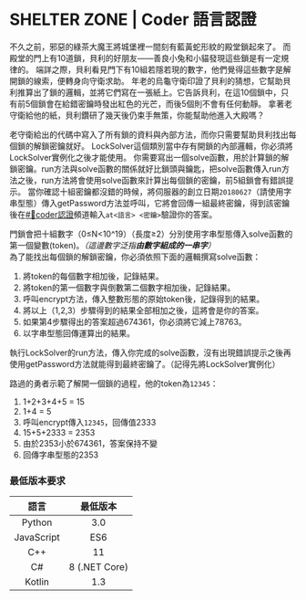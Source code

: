 # SHELTER ZONE | Coder 語言認證

不久之前，邪惡的綠茶大魔王將城堡裡一間刻有藍黃蛇形紋的殿堂鎖起來了。
而殿堂的門上有10道鎖，貝利的好朋友——善良小兔和小貓發現這些鎖是有一定規律的。
端詳之際，貝利看見門下有10組若隱若現的數字，他們覺得這些數字是解開鎖的線索，便轉身向守衛求助。
年老的烏龜守衛印證了貝利的猜想，它幫助貝利推算出了鎖的邏輯，並將它們寫在一張紙上。它告訴貝利，在這10個鎖中，只有前5個鎖會在給錯密鑰時發出紅色的光芒，而後5個則不會有任何動靜。
拿著老守衛給他的紙，貝利鑽研了幾天後仍束手無策，你能幫助他進入大殿嗎？

老守衛給出的代碼中寫入了所有鎖的資料與內部方法，而你只需要幫助貝利找出每個鎖的解鎖密鑰就好。
LockSolver這個類別當中存有開鎖的內部邏輯，你必須將LockSolver實例化之後才能使用。
你需要寫出一個solve函數，用於計算鎖的解鎖密鑰。run方法與solve函數的關係就好比鎖頭與鑰匙，把solve函數傳入run方法之後，run方法將會使用solve函數來計算出每個鎖的密鑰，前5組鎖會有錯誤提示。
當你確認十組密鑰都沒錯的時候，將伺服器的創立日期`20180627`（請使用字串型態）傳入getPassword方法並呼叫，它將會回傳一組最終密鑰，得到該密鑰後在[#🔰coder認證](https://discordapp.com/channels/445157253385814016/687603306679369768)頻道輸入`at<語言> <密鑰>`驗證你的答案。

門鎖會把十組數字（0≤N<10^19）（長度≥2）分別使用字串型態傳入solve函數的第一個變數(token)。*（這邊數字泛指**由數字組成的一串字**）*  
為了能找出每個鎖的解鎖密鑰，你必須依照下面的邏輯撰寫solve函數：
1. 將token的每個數字相加後，記錄結果。
2. 將token的第一個數字與倒數第二個數字相加後，記錄結果。
3. 呼叫encrypt方法，傳入整數形態的原始token後，記錄得到的結果。
4. 將以上（1,2,3）步驟得到的結果全部相加之後，這將會是你的答案。
5. 如果第4步驟得出的答案超過674361，你必須將它減上78763。
6. 以字串型態回傳運算出的結果。

執行LockSolver的run方法，傳入你完成的solve函數，沒有出現錯誤提示之後再使用getPassword方法就能得到最終密鑰了。（記得先將LockSolver實例化）

路過的勇者示範了解開一個鎖的過程，他的token為`12345`：
1. 1+2+3+4+5 = 15
2. 1+4 = 5
3. 呼叫encrypt傳入`12345`，回傳值2333
4. 15+5+2333 = 2353
5. 由於2353小於674361，答案保持不變
6. 回傳字串型態的2353

### 最低版本要求
| 語言 | 最低版本 |
| :---: | :----: |
| Python | 3.0 |
| JavaScript | ES6 |
| C++ | 11 |
| C# | 8 (.NET Core) |
| Kotlin | 1.3 |
